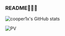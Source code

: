 ### README👨🏻‍💻

<!--
**cooper1x/cooper1x** is a ✨ _special_ ✨ repository because its `README.md` (this file) appears on your GitHub profile.

Here are some ideas to get you started:

- 🔭 I’m currently working on ...
- 🌱 I’m currently learning ...
- 👯 I’m looking to collaborate on ...
- 🤔 I’m looking for help with ...
- 💬 Ask me about ...
- 📫 How to reach me: ...
- 😄 Pronouns: ...
- ⚡ Fun fact: ...
-->

![cooper1x's GitHub stats](https://github-readme-stats.vercel.app/api?username=cooper1x&show_icons=true)

![PV](https://visitor-badge.glitch.me/badge?page_id=cooper1x.readme)
